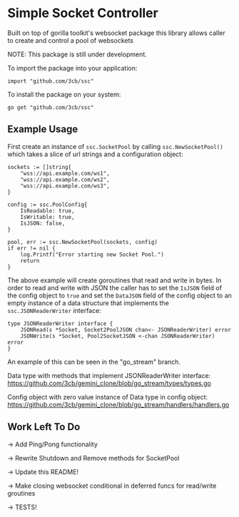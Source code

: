 # Simple Socket Controller
Built on top of gorilla toolkit's websocket package this library allows caller to create and control a pool of websockets

NOTE: This package is still under development.

To import the package into your application:

```
import "github.com/3cb/ssc"
```

To install the package on your system:

```
go get "github.com/3cb/ssc"
```


## Example Usage

First create an instance of `ssc.SocketPool` by calling `ssc.NewSocketPool()` which takes a slice of url strings and a configuration object:
```
sockets := []string{
    "wss://api.example.com/ws1",
    "wss://api.example.com/ws2",
    "wss://api.example.com/ws3",
}

config := ssc.PoolConfig{
    IsReadable: true,
    IsWritable: true,
    IsJSON: false,
}

pool, err := ssc.NewSocketPool(sockets, config)
if err != nil {
    log.Printf("Error starting new Socket Pool.")
	return
}
```

The above example will create goroutines that read and write in bytes.  In order to read and write with JSON the caller has to set the `IsJSON` field of the config object to `true` and set the `DataJSON` field of the config object to an empty instance of a data structure that implements the `ssc.JSONReaderWriter` interface:

```
type JSONReaderWriter interface {
	JSONRead(s *Socket, Socket2PoolJSON chan<- JSONReaderWriter) error
	JSONWrite(s *Socket, Pool2SocketJSON <-chan JSONReaderWriter) error
}
```

An example of this can be seen in the "go_stream" branch.

Data type with methods that implement JSONReaderWriter interface:
https://github.com/3cb/gemini_clone/blob/go_stream/types/types.go

Config object with zero value instance of Data type in config object:
https://github.com/3cb/gemini_clone/blob/go_stream/handlers/handlers.go

## Work Left To Do

-> Add Ping/Pong functionality

-> Rewrite Shutdown and Remove methods for SocketPool

-> Update this README!

-> Make closing websocket conditional in deferred funcs for read/write groutines

-> TESTS!